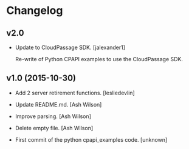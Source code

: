 Changelog
=========

v2.0
----

- Update to CloudPassage SDK. [jalexander1]

  Re-write of Python CPAPI examples to use the CloudPassage SDK.

v1.0 (2015-10-30)
-----------------

- Add 2 server retirement functions. [lesliedevlin]

- Update README.md. [Ash Wilson]

- Improve parsing. [Ash Wilson]

- Delete empty file. [Ash Wilson]

- First commit of the python cpapi_examples code. [unknown]


